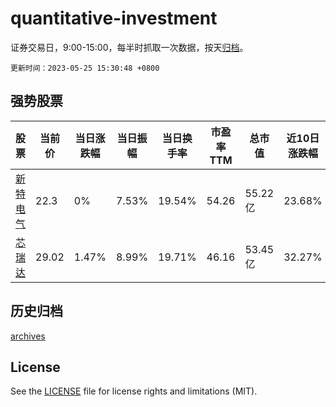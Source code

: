 # quantitative-investment

证券交易日，9:00-15:00，每半时抓取一次数据，按天[归档](archives)。

`更新时间：2023-05-25 15:30:48 +0800`

## 强势股票

|股票|当前价|当日涨跌幅|当日振幅|当日换手率|市盈率TTM|总市值|近10日涨跌幅|
|----|----|----|----|----|----|----|----|
|[新特电气](https://xueqiu.com/S/SZ301120)|22.3|0%|7.53%|19.54%|54.26|55.22亿|23.68%|
|[芯瑞达](https://xueqiu.com/S/SZ002983)|29.02|1.47%|8.99%|19.71%|46.16|53.45亿|32.27%|

## 历史归档

[archives](archives)

## License

See the [LICENSE](LICENSE) file for license rights and limitations (MIT).